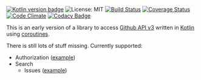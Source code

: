 [![Kotlin version badge](https://img.shields.io/badge/kotlin-1.3-blue.svg)](https://kotlinlang.org/docs/reference/whatsnew13.html) 
![License: MIT](https://img.shields.io/badge/License-MIT-blue.svg)
[![Build Status](https://api.travis-ci.com/plastic-karma/githubapikt.svg?branch=master)](https://travis-ci.com/plastic-karma/githubapikt) 
[![Coverage Status](https://codecov.io/gh/plastic-karma/githubapikt/branch/master/graph/badge.svg)](https://codecov.io/gh/plastic-karma/githubapikt)
[![Code Climate](https://codeclimate.com/github/plastic-karma/githubapikt/badges/gpa.svg)](https://codeclimate.com/github/plastic-karma/githubapikt)
[![Codacy Badge](https://api.codacy.com/project/badge/Grade/aedd472da48540b0be60b9cbe4a73b9b)](https://www.codacy.com/manual/plastic-karma/githubapikt?utm_source=github.com&amp;utm_medium=referral&amp;utm_content=plastic-karma/githubapikt&amp;utm_campaign=Badge_Grade)

This is an early version of a library to access [Github API v3](https://developer.github.com/v3/) written in [Kotlin](https://github.com/JetBrains/kotlin) using [coroutines](https://kotlinlang.org/docs/reference/coroutines-overview.html).

There is still lots of stuff missing. Currently supported:

  - Authorization ([example](https://github.com/plastic-karma/githubapikt/blob/master/src/main/kotlin/com/plastickarma/githubapikt/examples/AuthExamples.kt))
  - Search
    - Issues ([example](https://github.com/plastic-karma/githubapikt/blob/master/src/main/kotlin/com/plastickarma/githubapikt/examples/SearchExamples.kt))
